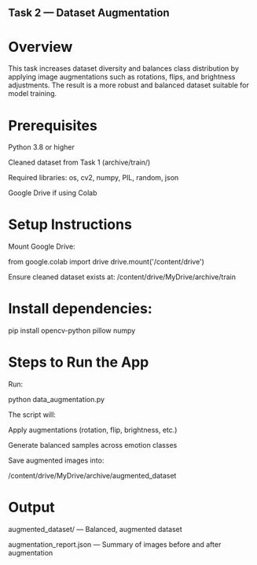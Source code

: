 ## Task 2 — Dataset Augmentation
# Overview

This task increases dataset diversity and balances class distribution by applying image augmentations such as rotations, flips, and brightness adjustments.
The result is a more robust and balanced dataset suitable for model training.

# Prerequisites

Python 3.8 or higher

Cleaned dataset from Task 1 (archive/train/)

Required libraries: os, cv2, numpy, PIL, random, json

Google Drive if using Colab

# Setup Instructions

Mount Google Drive:

from google.colab import drive
drive.mount('/content/drive')

Ensure cleaned dataset exists at:
/content/drive/MyDrive/archive/train


# Install dependencies:

pip install opencv-python pillow numpy

# Steps to Run the App

Run:

python data_augmentation.py


The script will:

Apply augmentations (rotation, flip, brightness, etc.)

Generate balanced samples across emotion classes

Save augmented images into:

/content/drive/MyDrive/archive/augmented_dataset

# Output

augmented_dataset/ — Balanced, augmented dataset

augmentation_report.json — Summary of images before and after augmentation
